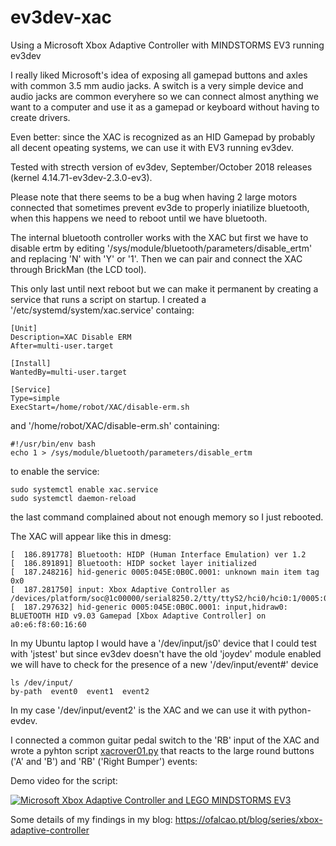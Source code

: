 # ev3dev-xac
Using a Microsoft Xbox Adaptive Controller with MINDSTORMS EV3 running ev3dev

I really liked Microsoft's idea of exposing all gamepad buttons and axles with common 3.5 mm audio jacks. A switch is a very simple device and audio jacks are common everyhere so we can connect almost anything we want to a computer and use it as a gamepad or keyboard without having to create drivers.

Even better: since the XAC is recognized as an HID Gamepad by probably all decent opeating systems, we can use it with EV3 running ev3dev.

Tested with strecth version of ev3dev, September/October 2018 releases (kernel 4.14.71-ev3dev-2.3.0-ev3).

Please note that there seems to be a bug when having 2 large motors connected that sometimes prevent ev3de to properly iniatilize bluetooth, when this happens we need to reboot until we have bluetooth.

The internal bluetooth controller works with the XAC but first we have to disable ertm by editing '/sys/module/bluetooth/parameters/disable_ertm' and replacing 'N' with 'Y' or '1'. Then we can pair and connect the XAC through BrickMan (the LCD tool).

This only last until next reboot but we can make it permanent by creating a service that runs a script on startup. I created a '/etc/systemd/system/xac.service' containg:

```
[Unit]
Description=XAC Disable ERM
After=multi-user.target

[Install]
WantedBy=multi-user.target

[Service]
Type=simple
ExecStart=/home/robot/XAC/disable-erm.sh
```

and '/home/robot/XAC/disable-erm.sh' containing:

```
#!/usr/bin/env bash
echo 1 > /sys/module/bluetooth/parameters/disable_ertm
```

to enable the service:

```
sudo systemctl enable xac.service
sudo systemctl daemon-reload
```

the last command complained about not enough memory so I just rebooted.

The XAC will appear like this in dmesg:

```
[  186.891778] Bluetooth: HIDP (Human Interface Emulation) ver 1.2
[  186.891891] Bluetooth: HIDP socket layer initialized
[  187.248216] hid-generic 0005:045E:0B0C.0001: unknown main item tag 0x0
[  187.281750] input: Xbox Adaptive Controller as /devices/platform/soc@1c00000/serial8250.2/tty/ttyS2/hci0/hci0:1/0005:045E:0B0C.0001/input/input2
[  187.297632] hid-generic 0005:045E:0B0C.0001: input,hidraw0: BLUETOOTH HID v9.03 Gamepad [Xbox Adaptive Controller] on a0:e6:f8:60:16:60
```

In my Ubuntu laptop I would have a '/dev/input/js0' device that I could test with 'jstest' but since ev3dev doesn't have the old 'joydev' module enabled we will have to check for the presence of a new '/dev/input/event#' device

```
ls /dev/input/
by-path  event0  event1  event2
```

In my case '/dev/input/event2' is the XAC and we can use it with python-evdev.

I connected a common guitar pedal switch to the 'RB' input of the XAC and wrote a pyhton script [xacrover01.py](https://github.com/JorgePe/ev3dev-xac/blob/master/python/xacrover01.py) that reacts to the large round buttons ('A' and 'B') and 'RB' ('Right Bumper') events:

Demo video for the script:

[![Microsoft Xbox Adaptive Controller and LEGO MINDSTORMS EV3](http://img.youtube.com/vi/e14kfSoBP94/0.jpg)](http://www.youtube.com/watch?v=e14kfSoBP94)

Some details of my findings in my blog: https://ofalcao.pt/blog/series/xbox-adaptive-controller



